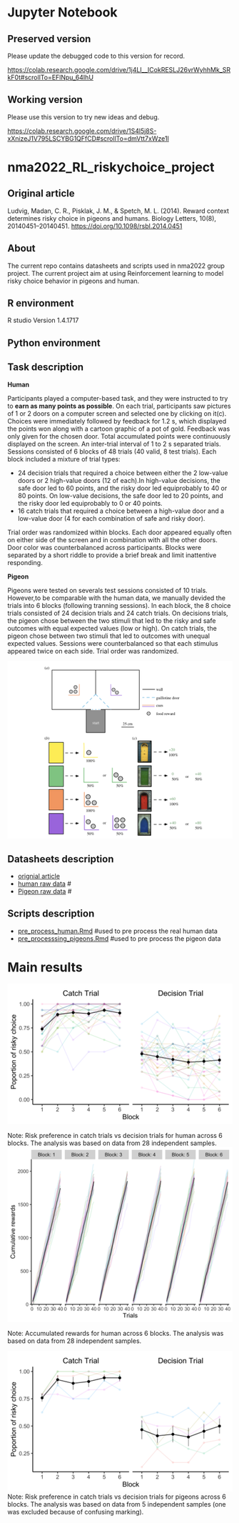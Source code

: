 
# Jupyter Notebook
## Preserved version
Please update the debugged code to this version for record.

https://colab.research.google.com/drive/1j4LI__ICokRESLJ26vrWyhhMk_SRkF0t#scrollTo=EFlNpu_64IhU
## Working version
Please use this version to try new ideas and debug.

https://colab.research.google.com/drive/1S4l5j8S-xXnizeJ1V795LSCYBG1QFfCD#scrollTo=dmVtt7xWze1I


# nma2022_RL_riskychoice_project
## Original article
 Ludvig, Madan, C. R., Pisklak, J. M., & Spetch, M. L. (2014). Reward context determines risky choice in pigeons and humans. Biology Letters, 10(8), 20140451–20140451. https://doi.org/10.1098/rsbl.2014.0451



## About 
The current repo contains datasheets and scripts used in nma2022 group project. The current project aim at using Reinforcement learning to model risky choice behavior in pigeons and human.
## R environment 
R studio Version 1.4.1717
## Python environment

## Task description 
**Human**

Participants played a computer-based task, and they were instructed to try to **earn as many points as possible**. On each trial, participants saw pictures of 1 or 2 doors on a computer screen and selected one by clicking on it(c). Choices were immediately followed by feedback for 1.2 s, which displayed the points won along with a cartoon graphic of a pot of gold. Feedback was only given for the chosen door. Total accumulated points were continuously displayed on the screen. An inter-trial interval of 1 to 2 s separated trials. Sessions consisted of 6 blocks of 48 trials (40 valid, 8 test trials). Each block included a mixture of trial types: 
 - 24 decision trials that required a choice between either the 2 low-value doors or 2 high-value doors (12 of each).In high-value decisions, the safe door led to 60 points, and the risky door led equiprobably to 40 or 80 points. On low-value decisions, the safe door led to 20 points, and the risky door led equiprobably to 0 or 40 points. 
 - 16 catch trials that required a choice between a high-value door and a low-value door (4 for each combination of safe and risky door). 

Trial order was randomized within blocks. Each door appeared equally often on either side of the screen and in combination with all the other doors. Door color was counterbalanced across participants. Blocks were separated by a short riddle to provide a brief break and limit inattentive responding.

**Pigeon**

Pigeons were tested on severals test sessions consisted of 10 trials. However,to be comparable with the human data, we manually devided the trials into 6 blocks (following tranning sessions). In each block, the 8 choice trials consisted of 24 decision trials and 24 catch trials. On decisions trials, the pigeon chose between the two stimuli that led to the risky and safe outcomes with equal expected values (low or high). On catch trials, the pigeon chose between two stimuli that led to outcomes with unequal expected values. Sessions were counterbalanced so that each stimulus appeared twice on each side. Trial order was randomized.

![Task schematics](https://github.com/HelenLiu0609/nma2022_RL_riskychoice_project/blob/main/plots/task_scematic.png)

## Datasheets description 
- [orignial article](https://github.com/HelenLiu0609/SPE_edu_meta/blob/main/datasheets/summary%20%26%20codebook_final.xlsx) 
- [human raw data](https://github.com/HelenLiu0609/nma2022_RL_riskychoice_project/blob/main/data/human_data.csv) # 
- [Pigeon raw data](https://github.com/HelenLiu0609/nma2022_RL_riskychoice_project/blob/main/data/pigeon_data.csv) # 
## Scripts description
- [pre_process_human.Rmd](https://github.com/HelenLiu0609/nma2022_RL_riskychoice_project/blob/main/codes/pre_process_human.Rmd) #used to pre process the real human data
- [pre_processsing_pigeons.Rmd](https://github.com/HelenLiu0609/nma2022_RL_riskychoice_project/blob/main/codes/pre_processsing_pigeons.Rmd) #used to pre process the pigeon data
# Main results
![Descriptive plot](https://github.com/HelenLiu0609/nma2022_RL_riskychoice_project/blob/main/plots/descript_human.jpg)

Note: Risk preference in catch trials vs decision trials for human across 6 blocks. The analysis was based on data from 28 independent samples. 
![Descriptive plot](https://github.com/HelenLiu0609/nma2022_RL_riskychoice_project/blob/main/plots/descript2_human.jpg)

Note: Accumulated rewards for human across 6 blocks. The analysis was based on data from 28 independent samples. 

![Descriptive plot](https://github.com/HelenLiu0609/nma2022_RL_riskychoice_project/blob/main/plots/descript_pigeon.jpg)
Note: Risk preference in catch trials vs decision trials for pigeons across 6 blocks. The analysis was based on data from 5 independent samples (one was excluded because of confusing marking). 


